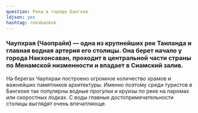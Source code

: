 ```yaml
---
question: Река в городе Бангкок
ldjson: yes
hashtag: rekabankok
---
```


### Чаупхрая (Чаопрайя) — одна из крупнейших рек Таиланда и главная водная артерия его столицы. Она берет начало у города Накхонсаван, проходит в центральной части страны по Менамской низменности и впадает в Сиамский залив.

На берегах Чаупхраи построено огромное количество храмов и важнейших памятников архитектуры. Именно поэтому среди туристов в Бангкоке так популярны водные прогулки и круизы по реке на паромах или скоростных лодках. С воды главные достопримечательности столицы выглядят очень впечатляюще.
